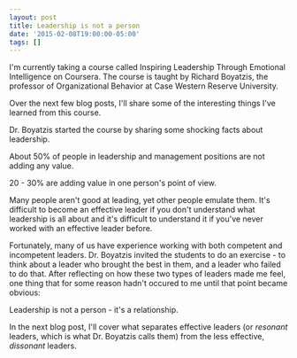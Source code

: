 ```yaml
---
layout: post
title: Leadership is not a person
date: '2015-02-08T19:00:00-05:00'
tags: []
---
```

I'm currently taking a course called Inspiring Leadership Through Emotional Intelligence on Coursera. The course is taught by Richard Boyatzis, the professor of Organizational Behavior at Case Western Reserve University.

Over the next few blog posts, I'll share some of the interesting things I've learned from this course.

Dr. Boyatzis started the course by sharing some shocking facts about leadership.

About 50% of people in leadership and management positions are not adding any value.

20 - 30% are adding value in one person's point of view.

Many people aren't good at leading, yet other people emulate them. It's difficult to become an effective leader if you don't understand what leadership is all about and it's difficult to understand it if you've never worked with an effective leader before.

Fortunately, many of us have experience working with both competent and incompetent leaders. Dr. Boyatzis invited the students to do an exercise - to think about a leader who brought the best in them, and a leader who failed to do that. After reflecting on how these two types of leaders made me feel, one thing that for some reason hadn't occured to me until that point became obvious:

Leadership is not a person - it's a relationship.

In the next blog post, I'll cover what separates effective leaders (or _resonant_ leaders, which is what Dr. Boyatzis calls them) from the less effective, _dissonant_ leaders.

